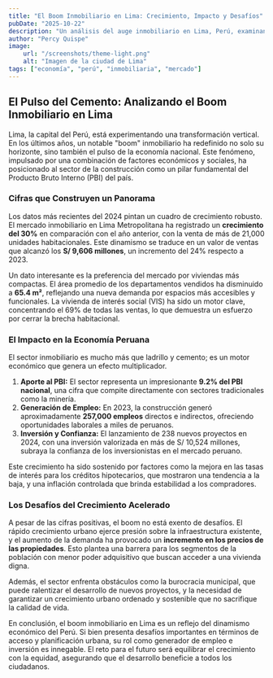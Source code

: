 ```yaml
---
title: "El Boom Inmobiliario en Lima: Crecimiento, Impacto y Desafíos"
pubDate: "2025-10-22"
description: "Un análisis del auge inmobiliario en Lima, Perú, examinando los datos más recientes y su profundo impacto en la economía nacional."
author: "Percy Quispe"
image:
    url: "/screenshots/theme-light.png"
    alt: "Imagen de la ciudad de Lima"
tags: ["economía", "perú", "inmobiliaria", "mercado"]
---
```


## El Pulso del Cemento: Analizando el Boom Inmobiliario en Lima

Lima, la capital del Perú, está experimentando una transformación vertical. En los últimos años, un notable "boom" inmobiliario ha redefinido no solo su horizonte, sino también el pulso de la economía nacional. Este fenómeno, impulsado por una combinación de factores económicos y sociales, ha posicionado al sector de la construcción como un pilar fundamental del Producto Bruto Interno (PBI) del país.

### Cifras que Construyen un Panorama

Los datos más recientes del 2024 pintan un cuadro de crecimiento robusto. El mercado inmobiliario en Lima Metropolitana ha registrado un **crecimiento del 30%** en comparación con el año anterior, con la venta de más de 21,000 unidades habitacionales. Este dinamismo se traduce en un valor de ventas que alcanzó los **S/ 9,606 millones**, un incremento del 24% respecto a 2023.

Un dato interesante es la preferencia del mercado por viviendas más compactas. El área promedio de los departamentos vendidos ha disminuido a **65.4 m²**, reflejando una nueva demanda por espacios más accesibles y funcionales. La vivienda de interés social (VIS) ha sido un motor clave, concentrando el 69% de todas las ventas, lo que demuestra un esfuerzo por cerrar la brecha habitacional.

### El Impacto en la Economía Peruana

El sector inmobiliario es mucho más que ladrillo y cemento; es un motor económico que genera un efecto multiplicador.

1.  **Aporte al PBI:** El sector representa un impresionante **9.2% del PBI nacional**, una cifra que compite directamente con sectores tradicionales como la minería.
2.  **Generación de Empleo:** En 2023, la construcción generó aproximadamente **257,000 empleos** directos e indirectos, ofreciendo oportunidades laborales a miles de peruanos.
3.  **Inversión y Confianza:** El lanzamiento de 238 nuevos proyectos en 2024, con una inversión valorizada en más de S/ 10,524 millones, subraya la confianza de los inversionistas en el mercado peruano.

Este crecimiento ha sido sostenido por factores como la mejora en las tasas de interés para los créditos hipotecarios, que mostraron una tendencia a la baja, y una inflación controlada que brinda estabilidad a los compradores.

### Los Desafíos del Crecimiento Acelerado

A pesar de las cifras positivas, el boom no está exento de desafíos. El rápido crecimiento urbano ejerce presión sobre la infraestructura existente, y el aumento de la demanda ha provocado un **incremento en los precios de las propiedades**. Esto plantea una barrera para los segmentos de la población con menor poder adquisitivo que buscan acceder a una vivienda digna.

Además, el sector enfrenta obstáculos como la burocracia municipal, que puede ralentizar el desarrollo de nuevos proyectos, y la necesidad de garantizar un crecimiento urbano ordenado y sostenible que no sacrifique la calidad de vida.

En conclusión, el boom inmobiliario en Lima es un reflejo del dinamismo económico del Perú. Si bien presenta desafíos importantes en términos de acceso y planificación urbana, su rol como generador de empleo e inversión es innegable. El reto para el futuro será equilibrar el crecimiento con la equidad, asegurando que el desarrollo beneficie a todos los ciudadanos.
